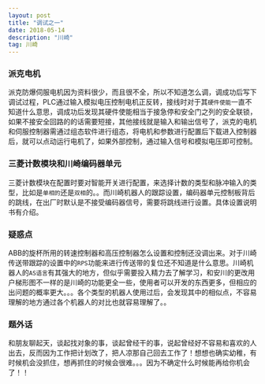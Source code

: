 ```yaml
---
layout: post
title: "调试之一"
date: 2018-05-14
description: "川崎"
tag: 川崎
---
```

### 派克电机
派克防爆伺服电机因为资料很少，而且很不全，所以不知道怎么调，调成功后写下调试过程，PLC通过输入模拟电压控制电机正反转，接线时对于其`硬件使能`一直不知道什么意思，调成功后发现其硬件使能相当于接急停和安全门之列的安全联锁，如果不接安全回路的的话需要短接，其他接线就是输入和输出信号了，派克的电机和伺服控制器需通过组态软件进行组态，将电机和参数进行配置后下载进入控制器后，就可以点动运行电机了，如果外部控制，通过输入信号和模拟电压即可控制。
### 三菱计数模块和川崎编码器单元
三菱计数模块在配置时要对智能开关进行配置，来选择计数的类型和脉冲输入的类型，比如是`单相的`还是`双相`的。。而川崎机器人的跟踪设置，编码器单元控制板背后的跳线，在出厂时默认是不接受编码器信号，需要将跳线进行设置。具体设置说明书有介绍。
### 疑惑点
ABB的旋杯所用的转速控制器和高压控制器怎么设置和控制还没调出来。对于川崎传送带跟踪的设置中的`RPS`功能来进行传送带的复位还不知道是什么意思。川崎机器人的`AS语言`有其强大的地方，但似乎需要投入精力去了解学习，和安川的更改用户梯形图不一样的是川崎的功能更全一些，使用者可以开发的东西更多，但相应的出问题的概率更大。。。各个类型的机器人使用过后，会发现其中的相似点，不容易理解的地方通过各个机器人的对比也就容易理解了。。
### 题外话
和朋友聊起天，谈起找对象的事，谈起曾经干的事，说起曾经好不容易和喜欢的人出去，反而因为工作把计划改了，把人凉那自己回去工作了！想想也确实幼稚，有时候机会没抓住，想再抓住的时候会很难。。。因为不确定什么时候能再给你机会了！！